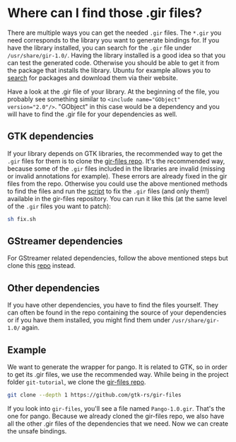 # Where can I find those .gir files?
There are multiple ways you can get the needed `.gir` files. The `*.gir` you need corresponds to the library you want to generate bindings for. If you have the library installed, you can search for the `.gir` file under `/usr/share/gir-1.0/`. Having the library installed is a good idea so that you can test the generated code. Otherwise you should be able to get it from the package that installs the library. Ubuntu for example allows you to [search](https://packages.ubuntu.com/) for packages and download them via their website.

Have a look at the .gir file of your library. At the beginning of the file, you probably see something similar to `<include name="GObject" version="2.0"/>`. "GObject" in this case would be a dependency and you will have to find the .gir file for your dependencies as well.

## GTK dependencies
If your library depends on GTK libraries, the recommended way to get the `.gir` files for them is to clone the [gir-files repo](https://github.com/gtk-rs/gir-files). It's the recommended way, because some of the `.gir` files included in the libraries are invalid (missing or invalid annotations for example). These errors are already fixed in the gir files from the repo. Otherwise you could use the above mentioned methods to find the files and run the [script](https://github.com/gtk-rs/gir-files/blob/master/fix.sh) to fix the `.gir` files (and only them!) available in the gir-files repository. You can run it like this (at the same level of the `.gir` files you want to patch):

```sh
sh fix.sh
```

## GStreamer dependencies
For GStreamer related dependencies, follow the above mentioned steps but clone this [repo](https://gitlab.freedesktop.org/gstreamer/gir-files-rs) instead.

## Other dependencies
If you have other dependencies, you have to find the files yourself. They can often be found in the repo containing the source of your dependencies or if you have them installed, you might find them under `/usr/share/gir-1.0/` again.

## Example
We want to generate the wrapper for pango. It is related to GTK, so in order to get its .gir files, we use the recommended way. While being in the project folder `git-tutorial`, we clone the [gir-files repo](https://github.com/gtk-rs/gir-files).

```sh
git clone --depth 1 https://github.com/gtk-rs/gir-files
```

If you look into `gir-files`, you'll see a file named `Pango-1.0.gir`. That's the one for pango. Because we already cloned the gir-files repo, we also have all the other .gir files of the dependencies that we need. Now we can create the unsafe bindings.